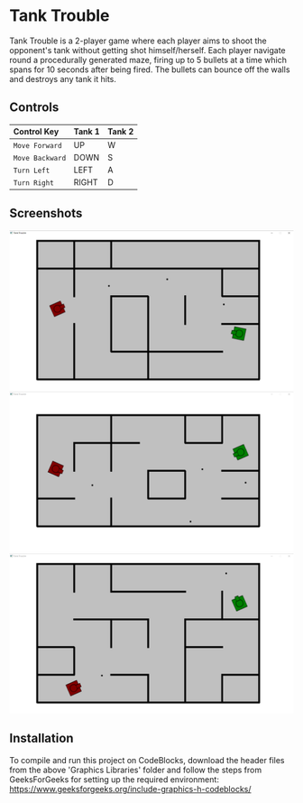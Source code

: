 
# Tank Trouble

Tank Trouble is a 2-player game where each player aims to shoot the opponent's tank without getting shot himself/herself. Each player navigate round a procedurally generated maze, firing up to 5 bullets at a time which spans for 10 seconds after being fired. The bullets can bounce off the walls and destroys any tank it hits.

## Controls

| Control Key     | Tank 1 | Tank 2 |
| :-------------- | :----- | :----- |
| `Move Forward`  | UP     |   W    |
| `Move Backward` | DOWN   |   S    |
| `Turn Left`     | LEFT   |   A    |
| `Turn Right`    | RIGHT  |   D    |

  
## Screenshots

![App Screenshot](/Screenshots/Screenshot-1.png?raw=true)
![App Screenshot](/Screenshots/Screenshot-2.png?raw=true)
![App Screenshot](/Screenshots/Screenshot-3.png?raw=true)

  
## Installation

To compile and run this project on CodeBlocks, download the header files from the above 'Graphics Libraries' folder and follow the steps from GeeksForGeeks for setting up the required environment: https://www.geeksforgeeks.org/include-graphics-h-codeblocks/
